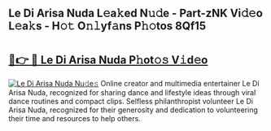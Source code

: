 ## Le Di Arisa Nuda L𝚎a𝚔ed N𝚞𝚍e - Part-zNK Vi𝚍𝚎o L𝚎a𝚔s - H𝚘𝚝 O𝚗𝚕yf𝚊ns P𝚑𝚘tos 8Qf15

# <h2><a href="http://kf1nqbo.oniu.top/?m=Le+Di+Arisa+Nuda">🔗👉 🔴 Le Di Arisa Nuda P𝚑ot𝚘𝚜 V𝚒d𝚎o</a></h2>

[![Le Di Arisa Nuda Nu𝚍e𝚜](https://i.imgur.com/0qMVB7G.gif)](http://kf1nqbo.oniu.top/?m=Le+Di+Arisa+Nuda)
Online creator and multimedia entertainer Le Di Arisa Nuda, recognized for sharing dance and lifestyle ideas through viral dance routines and compact clips. Selfless philanthropist volunteer Le Di Arisa Nuda, recognized for their generosity and dedication to volunteering their time and resources to help others.  
